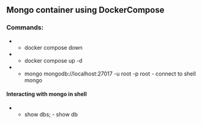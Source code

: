 ## Mongo container using DockerCompose

### Commands:

* - docker compose down
* - docker compose up -d
* - mongo mongodb://localhost:27017 -u root -p root - connect to shell mongo

#### Interacting with mongo in shell

* - show dbs; - show db


